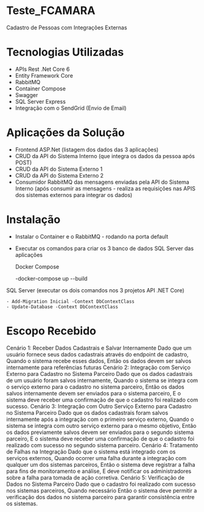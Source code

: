# Teste_FCAMARA
Cadastro de Pessoas com Integrações Externas

# Tecnologias Utilizadas
 - APIs Rest .Net Core 6
 - Entity Framework Core
 - RabbitMQ
 - Container Compose
 - Swagger
 - SQL Server Express
 - Integração com o SendGrid (Envio de Email)

# Aplicações da Solução
- Frontend ASP.Net (listagem dos dados das 3 aplicações)
- CRUD da API do Sistema Interno (que integra os dados da pessoa após POST)
- CRUD da API do Sistema Externo 1
- CRUD da API do Sistema Externo 2
- Consumidor RabbitMQ das mensagens enviadas pela API do Sistema Interno (após consumir as mensagens - realiza as requisições nas APIS dos sistemas externos para integrar os dados)
  
 # Instalação
 - Instalar o Container e o RabbitMQ - rodando na porta default
 - Executar os comandos para criar os 3 banco de dados SQL Server das aplicações

   Docker Compose
   
    -docker-compose up --build

  SQL Server (executar os dois comandos nos 3 projetos API .NET Core)
  
    - Add-Migration Inicial -Context DbContextClass
    - Update-Database -Context DbContextClass


# Escopo Recebido
Cenário 1: Receber Dados Cadastrais e Salvar Internamente
Dado que um usuário fornece seus dados cadastrais através do endpoint de cadastro,
Quando o sistema recebe esses dados,
Então os dados devem ser salvos internamente para referências futuras
Cenário 2: Integração com Serviço Externo para Cadastro no Sistema Parceiro
Dado que os dados cadastrais de um usuário foram salvos internamente,
Quando o sistema se integra com o serviço externo para o cadastro no sistema parceiro,
Então os dados salvos internamente devem ser enviados para o sistema parceiro,
E o sistema deve receber uma confirmação de que o cadastro foi realizado com sucesso.
Cenário 3: Integração com Outro Serviço Externo para Cadastro no Sistema Parceiro
Dado que os dados cadastrais foram salvos internamente após a integração com o primeiro serviço externo, Quando o sistema se integra com outro serviço externo para o mesmo objetivo,
Então os dados previamente salvos devem ser enviados para o segundo sistema parceiro,
E o sistema deve receber uma confirmação de que o cadastro foi realizado com sucesso no segundo sistema parceiro.
Cenário 4: Tratamento de Falhas na Integração
Dado que o sistema está integrado com os serviços externos,
Quando ocorrer uma falha durante a integração com qualquer um dos sistemas parceiros,
Então o sistema deve registrar a falha para fins de monitoramento e análise,
E deve notificar os administradores sobre a falha para tomada de ação corretiva.
Cenário 5: Verificação de Dados no Sistema Parceiro
Dado que o cadastro foi realizado com sucesso nos sistemas parceiros,
Quando necessário
Então o sistema deve permitir a verificação dos dados no sistema parceiro para garantir consistência entre os sistemas.
